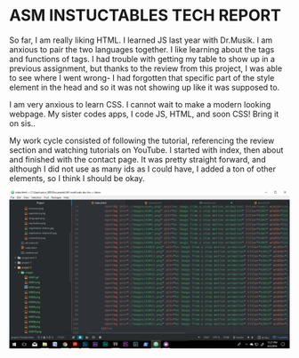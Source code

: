 <h1>ASM INSTUCTABLES TECH REPORT</h1>

So far, I am really liking HTML. I learned JS last year with Dr.Musik. I am anxious
to pair the two languages together. I like learning about the tags and functions
of tags. I had trouble with getting my table to show up in a previous assignment,
but thanks to the review from this project, I was able to see where I went wrong-
I had forgotten that specific part of the style element in the head and so it was
not showing up like it was supposed to.

I am very anxious to learn CSS. I cannot wait to make a modern looking webpage.
My sister codes apps, I code JS, HTML, and soon CSS! Bring it on sis..

My work cycle consisted of following the tutorial, referencing the review section
and watching tutorials on YouTube. I started with index, then about and finished with
the contact page. It was pretty straight forward, and although I did not use as many
ids as I could have, I added a ton of other elements, so I think I should be okay.

![Image of My Current Project](./images/screenshot.png)
